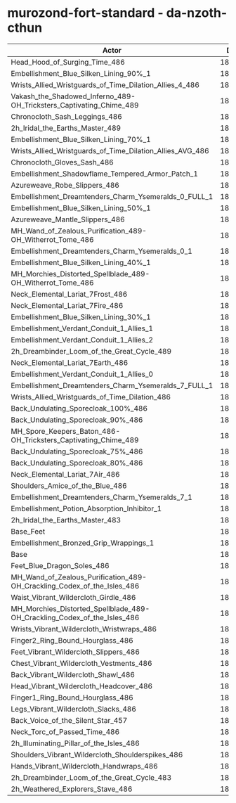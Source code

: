 # murozond-fort-standard - da-nzoth-cthun
| Actor | DPS | Increase |
|---|:---:|:---:|
|Head_Hood_of_Surging_Time_486|186286|1.33%|
|Embellishment_Blue_Silken_Lining_90%_1|186178|1.27%|
|Wrists_Allied_Wristguards_of_Time_Dilation_Allies_4_486|186036|1.20%|
|Vakash_the_Shadowed_Inferno_489-OH_Tricksters_Captivating_Chime_489|185960|1.16%|
|Chronocloth_Sash_Leggings_486|185786|1.06%|
|2h_Iridal_the_Earths_Master_489|185738|1.03%|
|Embellishment_Blue_Silken_Lining_70%_1|185693|1.01%|
|Wrists_Allied_Wristguards_of_Time_Dilation_Allies_AVG_486|185658|0.99%|
|Chronocloth_Gloves_Sash_486|185618|0.97%|
|Embellishment_Shadowflame_Tempered_Armor_Patch_1|185346|0.82%|
|Azureweave_Robe_Slippers_486|185344|0.82%|
|Embellishment_Dreamtenders_Charm_Ysemeralds_0_FULL_1|185272|0.78%|
|Embellishment_Blue_Silken_Lining_50%_1|185183|0.73%|
|Azureweave_Mantle_Slippers_486|185180|0.73%|
|MH_Wand_of_Zealous_Purification_489-OH_Witherrot_Tome_486|184926|0.59%|
|Embellishment_Dreamtenders_Charm_Ysemeralds_0_1|184916|0.59%|
|Embellishment_Blue_Silken_Lining_40%_1|184879|0.57%|
|MH_Morchies_Distorted_Spellblade_489-OH_Witherrot_Tome_486|184832|0.54%|
|Neck_Elemental_Lariat_7Frost_486|184728|0.49%|
|Neck_Elemental_Lariat_7Fire_486|184713|0.48%|
|Embellishment_Blue_Silken_Lining_30%_1|184630|0.43%|
|Embellishment_Verdant_Conduit_1_Allies_1|184598|0.41%|
|Embellishment_Verdant_Conduit_1_Allies_2|184576|0.40%|
|2h_Dreambinder_Loom_of_the_Great_Cycle_489|184553|0.39%|
|Neck_Elemental_Lariat_7Earth_486|184516|0.37%|
|Embellishment_Verdant_Conduit_1_Allies_0|184515|0.37%|
|Embellishment_Dreamtenders_Charm_Ysemeralds_7_FULL_1|184455|0.34%|
|Wrists_Allied_Wristguards_of_Time_Dilation_486|184429|0.32%|
|Back_Undulating_Sporecloak_100%_486|184358|0.28%|
|Back_Undulating_Sporecloak_90%_486|184266|0.23%|
|MH_Spore_Keepers_Baton_486-OH_Tricksters_Captivating_Chime_489|184223|0.21%|
|Back_Undulating_Sporecloak_75%_486|184168|0.18%|
|Back_Undulating_Sporecloak_80%_486|184159|0.18%|
|Neck_Elemental_Lariat_7Air_486|184155|0.17%|
|Shoulders_Amice_of_the_Blue_486|184108|0.15%|
|Embellishment_Dreamtenders_Charm_Ysemeralds_7_1|184087|0.14%|
|Embellishment_Potion_Absorption_Inhibitor_1|184071|0.13%|
|2h_Iridal_the_Earths_Master_483|183944|0.06%|
|Base_Feet|183939|0.06%|
|Embellishment_Bronzed_Grip_Wrappings_1|183888|0.03%|
|Base|183836|0.00%|
|Feet_Blue_Dragon_Soles_486|183818|-0.01%|
|MH_Wand_of_Zealous_Purification_489-OH_Crackling_Codex_of_the_Isles_486|183783|-0.03%|
|Waist_Vibrant_Wildercloth_Girdle_486|183653|-0.10%|
|MH_Morchies_Distorted_Spellblade_489-OH_Crackling_Codex_of_the_Isles_486|183648|-0.10%|
|Wrists_Vibrant_Wildercloth_Wristwraps_486|183625|-0.11%|
|Finger2_Ring_Bound_Hourglass_486|183565|-0.15%|
|Feet_Vibrant_Wildercloth_Slippers_486|183518|-0.17%|
|Chest_Vibrant_Wildercloth_Vestments_486|183512|-0.18%|
|Back_Vibrant_Wildercloth_Shawl_486|183476|-0.20%|
|Head_Vibrant_Wildercloth_Headcover_486|183473|-0.20%|
|Finger1_Ring_Bound_Hourglass_486|183431|-0.22%|
|Legs_Vibrant_Wildercloth_Slacks_486|183363|-0.26%|
|Back_Voice_of_the_Silent_Star_457|183245|-0.32%|
|Neck_Torc_of_Passed_Time_486|183220|-0.34%|
|2h_Illuminating_Pillar_of_the_Isles_486|183165|-0.36%|
|Shoulders_Vibrant_Wildercloth_Shoulderspikes_486|183143|-0.38%|
|Hands_Vibrant_Wildercloth_Handwraps_486|183125|-0.39%|
|2h_Dreambinder_Loom_of_the_Great_Cycle_483|183038|-0.43%|
|2h_Weathered_Explorers_Stave_486|182842|-0.54%|
